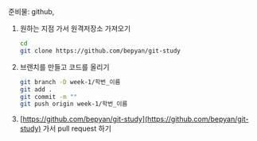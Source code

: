 준비물: github, 

1. 원하는 지점 가서 원격저장소 가져오기

    ```bash
    cd 
    git clone https://github.com/bepyan/git-study
    ```

2. 브랜치를 만들고 코드를 올리기

    ```bash
    git branch -D week-1/학번_이름
    git add .
    git commit -m ""
    git push origin week-1/학번_이름
    ```

3. [https://github.com/bepyan/git-study](https://github.com/bepyan/git-study) 가서 pull request 하기